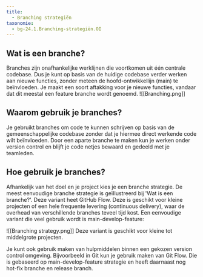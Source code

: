 ```yaml
---
title:
  - Branching strategiën
taxonomie:
  - bg-24.1.Branching-strategiën.OI
---
```

## Wat is een branche?
Branches zijn onafhankelijke werklijnen die voortkomen uit één centrale codebase. Dus je kunt op basis van de huidige codebase verder werken aan nieuwe functies, zonder meteen de hoofd-ontwikkellijn (main) te beïnvloeden. Je maakt een soort aftakking voor je nieuwe functies, vandaar dat dit meestal een feature branche wordt genoemd.
![[Branching.png]]

## Waarom gebruik je branches?
Je gebruikt branches om code te kunnen schrijven op basis van de gemeenschappelijke codebase zonder dat je hiermee direct werkende code wilt beïnvloeden. Door een aparte branche te maken kun je werken onder version control en blijft je code netjes bewaard en gedeeld met je teamleden.
## Hoe gebruik je branches?
Afhankelijk van het doel en je project kies je een branche strategie. De meest eenvoudige branche strategie is geïllustreerd bij 'Wat is een branche?'. Deze variant heet GitHub Flow. Deze is geschikt voor kleine projecten of een hele frequente levering (continuous delivery), waar de overhead van verschillende branches teveel tijd kost. Een eenvoudige variant die veel gebruik wordt is main-develop-feature:

![[Branching strategy.png]]
Deze variant is geschikt voor kleine tot middelgrote projecten.

Je kunt ook gebruik maken van hulpmiddelen binnen een gekozen version control omgeving. Bijvoorbeeld in Git kun je gebruik maken van Git Flow. Die is gebaseerd op main-develop-feature strategie en heeft daarnaast nog hot-fix branche en release branch.





